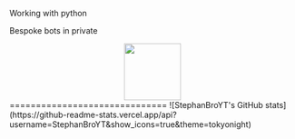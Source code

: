 Working with python

Bespoke bots in private

<div id="header" align="center">
  <img src="https://tenor.com/vqhpWTNOM8e.gif" width="100"/>
</div>
==============================
![StephanBroYT's GitHub stats](https://github-readme-stats.vercel.app/api?username=StephanBroYT&show_icons=true&theme=tokyonight)
